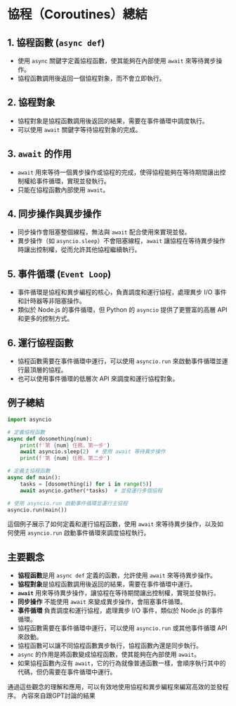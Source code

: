 # 協程（Coroutines）總結

## 1. 協程函數 (`async def`)

- 使用 `async` 關鍵字定義協程函數，使其能夠在內部使用 `await` 來等待異步操作。
- 協程函數調用後返回一個協程對象，而不會立即執行。

## 2. 協程對象

- 協程對象是協程函數調用後返回的結果，需要在事件循環中調度執行。
- 可以使用 `await` 關鍵字等待協程對象的完成。

## 3. `await` 的作用

- `await` 用來等待一個異步操作或協程的完成，使得協程能夠在等待期間讓出控制權給事件循環，實現並發執行。
- 只能在協程函數內部使用 `await`。

## 4. 同步操作與異步操作

- 同步操作會阻塞整個線程，無法與 `await` 配合使用來實現並發。
- 異步操作（如 `asyncio.sleep`）不會阻塞線程，`await` 讓協程在等待異步操作時讓出控制權，從而允許其他協程繼續執行。

## 5. 事件循環 (`Event Loop`)

- 事件循環是協程和異步編程的核心，負責調度和運行協程，處理異步 I/O 事件和計時器等非阻塞操作。
- 類似於 Node.js 的事件循環，但 Python 的 `asyncio` 提供了更豐富的高層 API 和更多的控制方式。

## 6. 運行協程函數

- 協程函數需要在事件循環中運行，可以使用 `asyncio.run` 來啟動事件循環並運行最頂層的協程。
- 也可以使用事件循環的低層次 API 來調度和運行協程對象。

## 例子總結

```python
import asyncio

# 定義協程函數
async def dosomething(num):
    print(f'第 {num} 任務，第一步')
    await asyncio.sleep(2)  # 使用 await 等待異步操作
    print(f'第 {num} 任務，第二步')

# 定義主協程函數
async def main():
    tasks = [dosomething(i) for i in range(5)]
    await asyncio.gather(*tasks)  # 並發運行多個協程

# 使用 asyncio.run 啟動事件循環並運行主協程
asyncio.run(main())
```
這個例子展示了如何定義和運行協程函數，使用 `await` 來等待異步操作，以及如何使用 `asyncio.run` 啟動事件循環來調度協程執行。

## 主要觀念

- **協程函數**是用 `async def` 定義的函數，允許使用 `await` 來等待異步操作。
- **協程對象**是協程函數調用後返回的結果，需要在事件循環中運行。
- **`await`** 用來等待異步操作，讓協程在等待期間讓出控制權，實現並發執行。
- **同步操作** 不能使用 `await` 來變成異步操作，會阻塞事件循環。
- **事件循環** 負責調度和運行協程，處理異步 I/O 事件，類似於 Node.js 的事件循環。
- 協程函數需要在事件循環中運行，可以使用 `asyncio.run` 或其他事件循環 API 來啟動。
- 協程函數可以讓不同協程函數異步執行，協程函數內還是同步執行。
- `async` 的作用是將函數變成協程函數，使其能夠在內部使用 `await`。
- 如果協程函數內沒有 `await`，它的行為就像普通函數一樣，會順序執行其中的代碼，但仍需要在事件循環中運行。


通過這些觀念的理解和應用，可以有效地使用協程和異步編程來編寫高效的並發程序。
內容來自跟GPT討論的結果
